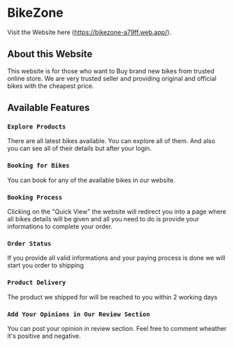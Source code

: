 # BikeZone

Visit the Website here (https://bikezone-a79ff.web.app/).

## About this Website
This website is for those who want to Buy brand new bikes from trusted online store. We are very trusted seller and providing original and official bikes with the cheapest price.  

## Available Features

### `Explore Products`
There are all latest bikes available. You can explore all of them. And also you can see all of their details but after your login.

### `Booking for Bikes`
You can book for any of the available bikes in our website.

### `Booking Process`
Clicking on the "Quick View" the website will redirect you into a page where all bikes details will be given and all you need to do is provide your informations to complete your order.

### `Order Status`
If you provide all valid informations and your paying process is done we will start you order to shipping

### `Product Delivery`
The product we shipped for will be reached to you within 2 working days

### `Add Your Opinions in Our Review Section`
You can post your opinion in review section. Feel free to comment wheather it's positive and negative.
